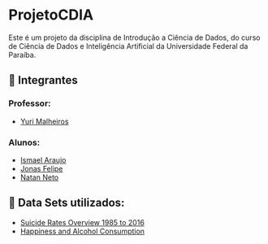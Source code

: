 # ProjetoCDIA
Este é um projeto da disciplina de Introdução a Ciência de Dados, do curso de Ciência de Dados e Inteligência Artificial da Universidade Federal da Paraíba.

## :closed_book: Integrantes
### Professor:
- <a href = 'https://github.com/yurimalheiros'> Yuri Malheiros</a>   

### Alunos:
- <a href = 'https://github.com/ismael-DS'> Ismael Araujo </a>      
- <a href = 'https://github.com/JonasFOliveira' > Jonas Felipe</a>      
- <a href = 'https://github.com/DevNataneto/' > Natan Neto</a>      

## :open_file_folder: Data Sets utilizados:
- <a href = 'https://www.kaggle.com/datasets/russellyates88/suicide-rates-overview-1985-to-2016'> Suicide Rates Overview 1985 to 2016 </a>
- <a href = 'https://www.kaggle.com/datasets/marcospessotto/happiness-and-alcohol-consumption'> Happiness and Alcohol Consumption </a>
